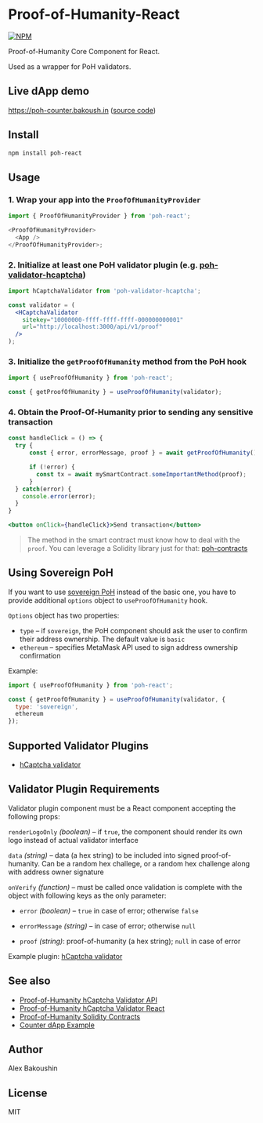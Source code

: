 # Proof-of-Humanity-React

[![NPM](https://img.shields.io/npm/v/poh-react)](https://www.npmjs.com/package/poh-react)

Proof-of-Humanity Core Component for React.

Used as a wrapper for PoH validators.

## Live dApp demo

https://poh-counter.bakoush.in ([source code](https://github.com/bakoushin/poh-counter-example))

## Install

```bash
npm install poh-react
```

## Usage

### 1. Wrap your app into the `ProofOfHumanityProvider`

```javascript
import { ProofOfHumanityProvider } from 'poh-react';

<ProofOfHumanityProvider>
  <App />
</ProofOfHumanityProvider>;
```

### 2. Initialize at least one PoH validator plugin (e.g. [poh-validator-hcaptcha](https://npmjs.com/packages/poh-validator-hcaptcha))

```jsx
import hCaptchaValidator from 'poh-validator-hcaptcha';

const validator = (
  <HCaptchaValidator
    sitekey="10000000-ffff-ffff-ffff-000000000001"
    url="http://localhost:3000/api/v1/proof"
  />
);
```

### 3. Initialize the `getProofOfHumanity` method from the PoH hook

```javascript
import { useProofOfHumanity } from 'poh-react';

const { getProofOfHumanity } = useProofOfHumanity(validator);
```

### 4. Obtain the Proof-Of-Humanity prior to sending any sensitive transaction

```jsx
const handleClick = () => {
  try {
      const { error, errorMessage, proof } = await getProofOfHumanity();

      if (!error) {
        const tx = await mySmartContract.someImportantMethod(proof);
      }
  } catch(error) {
    console.error(error);
  }
}

<button onClick={handleClick}>Send transaction</button>
```

> The method in the smart contract must know how to deal with the `proof`. You can leverage a Solidity library just for that: [poh-contracts](https://npmjs.com/package/poh-contracts)

## Using Sovereign PoH

If you want to use [sovereign PoH](https://github.com/bakoushin/poh-contracts#sovereign-proof) instead of the basic one, you have to provide additional `options` object to `useProofOfHumanity` hook.

`Options` object has two properties:

- `type` – if `sovereign`, the PoH component should ask the user to confirm their address ownership. The default value is `basic`
- `ethereum` – specifies MetaMask API used to sign address ownership confirmation

Example:

```javascript
import { useProofOfHumanity } from 'poh-react';

const { getProofOfHumanity } = useProofOfHumanity(validator, {
  type: 'sovereign',
  ethereum
});
```

## Supported Validator Plugins

- [hCaptcha validator](https://npmjs.com/package/poh-validator-hcaptcha-react)

## Validator Plugin Requirements

Validator plugin component must be a React component accepting the following props:

`renderLogoOnly` _(boolean)_ – if `true`, the component should render its own logo instead of actual validator interface

`data` _(string)_ – data (a hex string) to be included into signed proof-of-humanity. Can be a random hex challege, or a random hex challenge along with address owner signature

`onVerify` _(function)_ – must be called once validation is complete with the object with following keys as the only parameter:

- `error` _(boolean)_ – `true` in case of error; otherwise `false`

- `errorMessage` _(string)_ – in case of error; otherwise `null`

- `proof` _(string)_: proof-of-humanity (a hex string); `null` in case of error

Example plugin: [hCaptcha validator](https://npmjs.com/package/poh-validator-hcaptcha-react)

## See also

- [Proof-of-Humanity hCaptcha Validator API](https://hub.docker.com/r/bakoushin/poh-validator-hcaptcha)
- [Proof-of-Humanity hCaptcha Validator React](https://npmjs.com/package/poh-validator-hcaptcha-react)
- [Proof-of-Humanity Solidity Contracts](https://npmjs.com/package/poh-contracts)
- [Counter dApp Example](https://github.com/bakoushin/poh-counter-example)

## Author

Alex Bakoushin

## License

MIT
